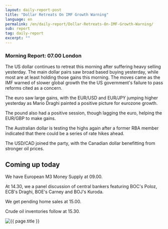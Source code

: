 ```yaml
---
layout: daily-report-post
title: "Dollar Retreats On IMF Growth Warning"
language: en
permalink: /en/daily-report/Dollar-Retreats-On-IMF-Growth-Warning/
sub: report
tag: daily-report
excerpt: ""
---
```

### Morning Report: 07.00 London

The US dollar continues to retreat this morning after suffering heavy selling yesterday. The main dollar pairs saw broad based buying yesterday, while most are at least holding those gains this morning. The moves came as the IMF warned of slower global growth the the US government's failure to pass reforms cited as a concern. 

The euro saw large gains, with the EUR/USD and EUR/JPY jumping higher yesterday as Mario Draghi painted a positive picture for eurozone growth. 

The pound also had a positive session, though lagging the euro, helping the EUR/GBP to make gains. 

The Australian dollar is testing the highs again after a former RBA member indicated that there could be a series of rate hikes ahead. 

The USD/CAD joined the party, with the Canadian dollar benefitting from stronger oil prices. 

## Coming up today

We have European M3 Money Supply at 09.00. 

At 14.30, we a panel discussion of central bankers featuring BOC's Poloz, ECB's Draghi, BOE's Carney and BOJ's Kuroda. 

We get pending home sales at 15.00. 

Crude oil inventories follow at 15.30.
 

<p><img src="{{ "/assets/images/daily-report/2017-06-28_07-29-40.jpg" | relative_url }}" alt="{{ page.title }}" title="{{ page.title }}"></p>